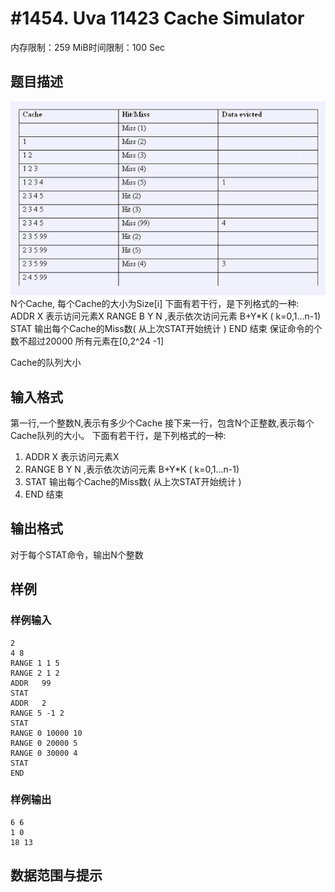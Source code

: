 # #1454. Uva 11423 Cache Simulator

内存限制：259 MiB时间限制：100 Sec

## 题目描述

![](images/1454.jpg)
N个Cache, 每个Cache的大小为Size[i]
下面有若干行，是下列格式的一种:
ADDR X 表示访问元素X
RANGE B Y N ,表示依次访问元素 B+Y*K ( k=0,1…n-1)
STAT 输出每个Cache的Miss数( 从上次STAT开始统计 )
END 结束
保证命令的个数不超过20000
所有元素在[0,2^24 -1]

Cache的队列大小

## 输入格式

第一行,一个整数N,表示有多少个Cache
接下来一行，包含N个正整数,表示每个Cache队列的大小。
下面有若干行，是下列格式的一种:
1.	ADDR X 表示访问元素X
2.	RANGE B Y N ,表示依次访问元素 B+Y*K ( k=0,1…n-1)
3.	STAT 输出每个Cache的Miss数( 从上次STAT开始统计 )
4.	END 结束
 

## 输出格式

对于每个STAT命令，输出N个整数



## 样例

### 样例输入

    
    2
    4 8
    RANGE 1 1 5
    RANGE 2 1 2
    ADDR   99
    STAT                
    ADDR   2
    RANGE 5 -1 2
    STAT                
    RANGE 0 10000 10
    RANGE 0 20000 5
    RANGE 0 30000 4
    STAT
    END
    
    
    

### 样例输出

    
    6 6
    1 0
    18 13
    
    

## 数据范围与提示
